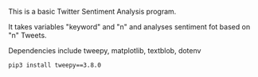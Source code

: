 This is a basic Twitter Sentiment Analysis program.

It takes variables "keyword" and "n" and analyses sentiment fot based on "n" Tweets.

Dependencies include tweepy, matplotlib, textblob, dotenv

`pip3 install tweepy==3.8.0`
